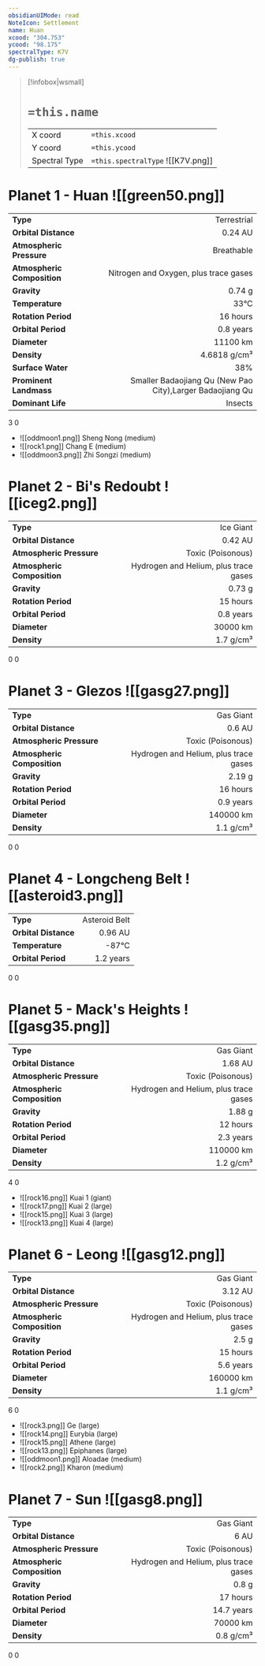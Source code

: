```yaml
---
obsidianUIMode: read
NoteIcon: Settlement
name: Huan
xcood: "304.753"
ycood: "98.175"
spectralType: K7V
dg-publish: true
---
```

> [!infobox|wsmall]
> # `=this.name`
> | | |
> | - | - |
> | X coord | `=this.xcood` |
> | Y coord| `=this.ycood` |
> | Spectral Type | `=this.spectralType` ![[K7V.png]] |

# Planet 1 - Huan ![[green50.png]]
|                             |                           |
| --------------------------- | -------------------------:|
| **Type**                    |             Terrestrial |
| **Orbital Distance**        |   0.24 AU |
| **Atmospheric Pressure**    |       Breathable |
| **Atmospheric Composition** |      Nitrogen and Oxygen, plus trace gases |
| **Gravity**                 |        0.74 g |
| **Temperature**             |    33°C |
| **Rotation Period**         |  16 hours |
| **Orbital Period** | 0.8 years |
| **Diameter**                |      11100 km | 
| **Density**                 |    4.6818 g/cm³ |
| **Surface Water**           |           38% | 
| **Prominent Landmass**      |         Smaller Badaojiang Qu (New Pao City),Larger Badaojiang Qu | 
| **Dominant Life**           |         Insects |



3
0

- ![[oddmoon1.png]] Sheng Nong (medium)
- ![[rock1.png]] Chang E (medium)
- ![[oddmoon3.png]] Zhi Songzi (medium)


# Planet 2 - Bi's Redoubt ![[iceg2.png]]
|                             |                           |
| --------------------------- | -------------------------:|
| **Type**                    |             Ice Giant |
| **Orbital Distance**        |   0.42 AU |
| **Atmospheric Pressure**    |       Toxic (Poisonous) |
| **Atmospheric Composition** |      Hydrogen and Helium, plus trace gases |
| **Gravity**                 |        0.73 g |
| **Rotation Period**         |  15 hours |
| **Orbital Period** | 0.8 years |
| **Diameter**                |      30000 km | 
| **Density**                 |    1.7 g/cm³ |



0
0



# Planet 3 - Glezos ![[gasg27.png]]
|                             |                           |
| --------------------------- | -------------------------:|
| **Type**                    |             Gas Giant |
| **Orbital Distance**        |   0.6 AU |
| **Atmospheric Pressure**    |       Toxic (Poisonous) |
| **Atmospheric Composition** |      Hydrogen and Helium, plus trace gases |
| **Gravity**                 |        2.19 g |
| **Rotation Period**         |  16 hours |
| **Orbital Period** | 0.9 years |
| **Diameter**                |      140000 km | 
| **Density**                 |    1.1 g/cm³ |



0
0



# Planet 4 - Longcheng Belt ![[asteroid3.png]]
|                             |                           |
| --------------------------- | -------------------------:|
| **Type**                    |             Asteroid Belt |
| **Orbital Distance**        |   0.96 AU |
| **Temperature**             |    -87°C |
| **Orbital Period** | 1.2 years |



0
0



# Planet 5 - Mack's Heights ![[gasg35.png]]
|                             |                           |
| --------------------------- | -------------------------:|
| **Type**                    |             Gas Giant |
| **Orbital Distance**        |   1.68 AU |
| **Atmospheric Pressure**    |       Toxic (Poisonous) |
| **Atmospheric Composition** |      Hydrogen and Helium, plus trace gases |
| **Gravity**                 |        1.88 g |
| **Rotation Period**         |  12 hours |
| **Orbital Period** | 2.3 years |
| **Diameter**                |      110000 km | 
| **Density**                 |    1.2 g/cm³ |



4
0

- ![[rock16.png]] Kuai 1 (giant)
- ![[rock17.png]] Kuai 2 (large)
- ![[rock15.png]] Kuai 3 (large)
- ![[rock13.png]] Kuai 4 (large)


# Planet 6 - Leong ![[gasg12.png]]
|                             |                           |
| --------------------------- | -------------------------:|
| **Type**                    |             Gas Giant |
| **Orbital Distance**        |   3.12 AU |
| **Atmospheric Pressure**    |       Toxic (Poisonous) |
| **Atmospheric Composition** |      Hydrogen and Helium, plus trace gases |
| **Gravity**                 |        2.5 g |
| **Rotation Period**         |  15 hours |
| **Orbital Period** | 5.6 years |
| **Diameter**                |      160000 km | 
| **Density**                 |    1.1 g/cm³ |



6
0

- ![[rock3.png]] Ge (large)
- ![[rock14.png]] Eurybia (large)
- ![[rock15.png]] Athene (large)
- ![[rock13.png]] Epiphanes (large)
- ![[oddmoon1.png]] Aloadae (medium)
- ![[rock2.png]] Kharon (medium)


# Planet 7 - Sun ![[gasg8.png]]
|                             |                           |
| --------------------------- | -------------------------:|
| **Type**                    |             Gas Giant |
| **Orbital Distance**        |   6 AU |
| **Atmospheric Pressure**    |       Toxic (Poisonous) |
| **Atmospheric Composition** |      Hydrogen and Helium, plus trace gases |
| **Gravity**                 |        0.8 g |
| **Rotation Period**         |  17 hours |
| **Orbital Period** | 14.7 years |
| **Diameter**                |      70000 km | 
| **Density**                 |    0.8 g/cm³ |



0
0



